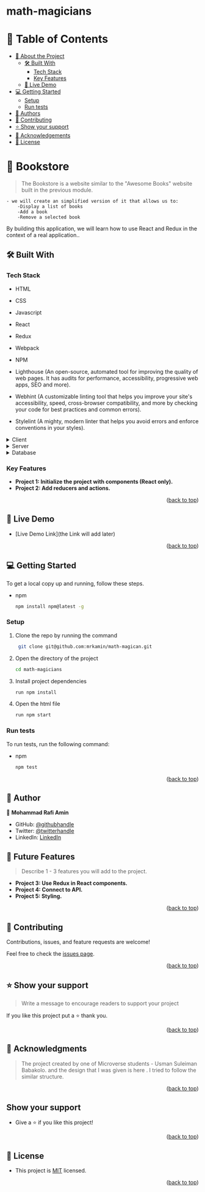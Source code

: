 # math-magicians


<a name="readme-top"></a>


<!-- TABLE OF CONTENTS -->

# 📗 Table of Contents

- [📖 About the Project](#about-project)
  - [🛠 Built With](#built-with)
    - [Tech Stack](#tech-stack)
    - [Key Features](#key-features)
  - [🚀 Live Demo](#live-demo)
- [💻 Getting Started](#getting-started)
  - [Setup](#setup)
  - [Run tests](#run-tests)
- [👥 Authors](#authors)
- [🤝 Contributing](#contributing)
- [⭐️ Show your support](#support)
- [🙏 Acknowledgements](#acknowledgements)
- [📝 License](#license)


# 📖 Bookstore <a name="about-project"></a>

> The Bookstore is a website similar to the "Awesome Books" website built in the previous module.

    - we will create an simplified version of it that allows us to:
        -Display a list of books
        -Add a book
        -Remove a selected book

By building this application, we will learn how to use React and Redux in the context of a real application..

## 🛠 Built With <a name="built-with"></a>

### Tech Stack <a name="tech-stack"></a>

> 
- HTML

- CSS

- Javascript 

- React

- Redux

- Webpack

- NPM

- Lighthouse (An open-source, automated tool for improving the quality of web pages. It has audits for performance, accessibility, progressive web apps, SEO and more).

- Webhint (A customizable linting tool that helps you improve your site's accessibility, speed, cross-browser compatibility, and more by checking your code for best practices and common errors).

- Stylelint (A mighty, modern linter that helps you avoid errors and enforce conventions in your styles).

<details>
  <summary>Client</summary>
  <ul>
    <li><a href="https://reactjs.org/">React.js</a></li>
  </ul>
</details>

<details>
  <summary>Server</summary>
  <ul>
    <li><a href="https://expressjs.com/">Express.js</a></li>
  </ul>
</details>

<details>
<summary>Database</summary>
  <ul>
    <li><a href="https://www.postgresql.org/">PostgreSQL</a></li>
  </ul>
</details>

<!-- Features -->

### Key Features <a name="key-features"></a>

> 

- **Project 1: Initialize the project with components (React only).**
- **Project 2: Add reducers and actions.**


<p align="right">(<a href="#readme-top">back to top</a>)</p>

<!-- LIVE DEMO -->

## 🚀 Live Demo <a name="live-demo"></a>

> 

- [Live Demo Link](the Link will add later)

<p align="right">(<a href="#readme-top">back to top</a>)</p>

<!-- GETTING STARTED -->

## 💻 Getting Started <a name="getting-started"></a>

> 
To get a local copy up and running, follow these steps.

- npm
  ```sh
  npm install npm@latest -g
  ```

### Setup

1. Clone the repo by running the command
   ```sh
    git clone git@github.com:mrkamin/math-magican.git
   ```
2. Open the directory of the project
   ```sh
   cd math-magicians
   ```
3. Install project dependencies
   ```sh
   run npm install
   ```
4. Open the html file
   ```sh
   run npm start


### Run tests

To run tests, run the following command:

- npm
  ```sh
  npm test
  ```



<p align="right">(<a href="#readme-top">back to top</a>)</p>

<!-- AUTHORS -->

## 👥 Author <a name="authors"></a>


👤 **Mohammad Rafi Amin**

- GitHub: [@githubhandle](https://github.com/mrkamin)
- Twitter: [@twitterhandle](https://twitter.com/Mohamma63974237)
- LinkedIn: [LinkedIn](https://www.linkedin.com/in/mohammad-rafi-amin-63b4319b/)


## 🔭 Future Features <a name="future-features"></a>

> Describe 1 - 3 features you will add to the project.

- **Project 3: Use Redux in React components.**
- **Project 4: Connect to API.**
- **Project 5: Styling.**

<p align="right">(<a href="#readme-top">back to top</a>)</p>

<!-- CONTRIBUTING -->

## 🤝 Contributing <a name="contributing"></a>

Contributions, issues, and feature requests are welcome!

Feel free to check the [issues page](https://github.com/mrkamin/Bookstore-2nd-Project/issues).

<p align="right">(<a href="#readme-top">back to top</a>)</p>

<!-- SUPPORT -->

## ⭐️ Show your support <a name="support"></a>

> Write a message to encourage readers to support your project

If you like this project put a ⭐️ thank you.

<p align="right">(<a href="#readme-top">back to top</a>)</p>

<!-- ACKNOWLEDGEMENTS -->

## 🙏 Acknowledgments <a name="acknowledgements"></a>

>  The project created by one of Microverse students - Usman Suleiman Babakolo. and the design that I was given is here . I tried to follow the similar structure.


<p align="right">(<a href="#readme-top">back to top</a>)</p>

## Show your support

- Give a ⭐️ if you like this project!


<p align="right">(<a href="#readme-top">back to top</a>)</p>

<!-- LICENSE -->

## 📝 License <a name="license"></a>

- This project is [MIT](https://github.com/mrkamin/Bookstore-2nd-Project/blob/Dev/LICENSE) licensed.

<p align="right">(<a href="#readme-top">back to top</a>)</p>